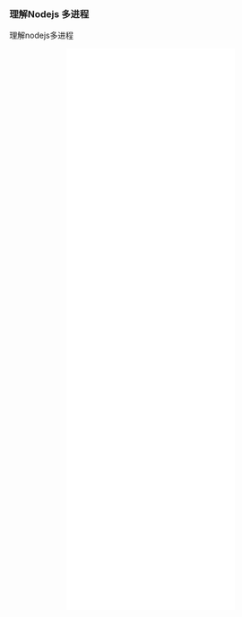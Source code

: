 ### 理解Nodejs 多进程

理解nodejs多进程

<p>
    <div style="width:100%; height:350px;border:none;text-align:center">
		<iframe allowtransparency="yes" frameborder="0" width="300" height="1000" src="../nodejs_pdf/理解NodeJS多进程.html"/>
	</div>
</p>